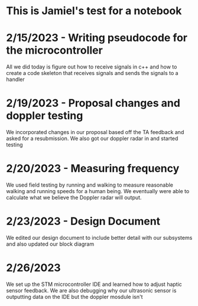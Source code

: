 # This is Jamiel's test for a notebook

# 2/15/2023 - Writing pseudocode for the microcontroller

All we did today is figure out how to receive signals in c++ and how to create a code skeleton
that receives signals and sends the signals to a handler

# 2/19/2023 - Proposal changes and doppler testing

We incorporated changes in our proposal based off the TA feedback and asked for a resubmission. 
We also got our doppler radar in and started testing 

# 2/20/2023 - Measuring frequency

We used field testing by running and walking to measure reasonable walking and running
speeds for a human being. We eventually were able to calculate what we believe the 
Doppler radar will output. 


# 2/23/2023 - Design Document

We edited our design document to include better detail with our subsystems and also
updated our block diagram

# 2/26/2023

We set up the STM microcontroller IDE and learned how to adjust haptic sensor feedback. 
We are also debugging why our ultrasonic sensor is outputting data on the IDE but the
doppler mosdule isn't 